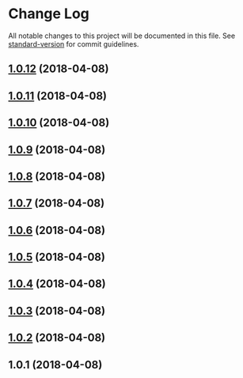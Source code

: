 # Change Log

All notable changes to this project will be documented in this file. See [standard-version](https://github.com/conventional-changelog/standard-version) for commit guidelines.

<a name="1.0.12"></a>
## [1.0.12](https://github.com/Yasti4/imageview-api/compare/v1.0.11...v1.0.12) (2018-04-08)



<a name="1.0.11"></a>
## [1.0.11](https://github.com/Yasti4/imageview-api/compare/v1.0.10...v1.0.11) (2018-04-08)



<a name="1.0.10"></a>
## [1.0.10](https://github.com/Yasti4/imageview-api/compare/v1.0.9...v1.0.10) (2018-04-08)



<a name="1.0.9"></a>
## [1.0.9](https://github.com/Yasti4/imageview-api/compare/v1.0.8...v1.0.9) (2018-04-08)



<a name="1.0.8"></a>
## [1.0.8](https://github.com/Yasti4/imageview-api/compare/v1.0.7...v1.0.8) (2018-04-08)



<a name="1.0.7"></a>
## [1.0.7](https://github.com/Yasti4/imageview-api/compare/v1.0.6...v1.0.7) (2018-04-08)



<a name="1.0.6"></a>
## [1.0.6](https://github.com/Yasti4/imageview-api/compare/v1.0.5...v1.0.6) (2018-04-08)



<a name="1.0.5"></a>
## [1.0.5](https://github.com/Yasti4/imageview-api/compare/v1.0.2...v1.0.5) (2018-04-08)



<a name="1.0.4"></a>
## [1.0.4](https://github.com/Yasti4/imageview-api/compare/v1.0.2...v1.0.4) (2018-04-08)



<a name="1.0.3"></a>
## [1.0.3](https://github.com/Yasti4/imageview-api/compare/v1.0.2...v1.0.3) (2018-04-08)



<a name="1.0.2"></a>
## [1.0.2](https://github.com/Yasti4/imageview-api/compare/v1.0.1...v1.0.2) (2018-04-08)



<a name="1.0.1"></a>
## 1.0.1 (2018-04-08)

